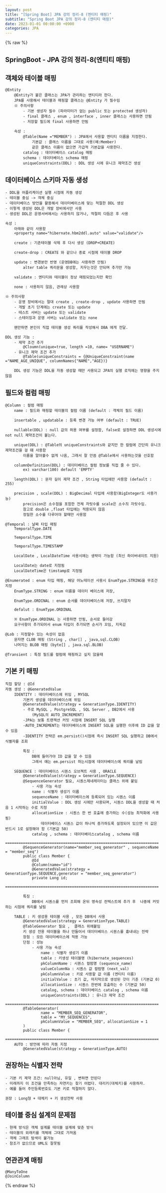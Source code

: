 ```yaml
---
layout: post
title: "[Spring Boot] JPA 강의 정리-8 (엔티티 매핑)"
subtitle: "Spring Boot JPA 강의 정리-8 (엔티티 매핑)"
date: 2023-01-01 00:00:00 +0900
categories: JPA
---
```

{% raw %}
## SpringBoot - JPA 강의 정리-8(엔티티 매핑)  
  
## 객체와 테이블 매핑  
	@Entity  
		@Entity가 붙은 클래스는 JPA가 관리하는 엔티티라 한다.  
		JPA를 사용해서 테이블과 매핑할 클래스는 @Entity 가 필수임  
		※ 주의사항  
			- 기본 생성자 필수 (파라미터가 없는 public 또는 protected 생성자)  
			- final 클래스 , enum , interface , inner 클래스는 사용하면 안됨  
			- 저장할 필드에 final 사용하면 안됨  
  
		속성 :  
			@Table(Name ="MEMBER") : JPA에서 사용할 엔티티 이름을 지정한다.  
				기본값 : 클래스 이름을 그대로 사용(예:Member)  
				같은 클래스 이름이 없으면 가급적 기본값을 사용한다.  
			catalog : 데이터베이스 catalog 매핑  
			schema : 데이터베이스 schema 매핑  
			uniqueConstraints(DDL) : DDL 생성 시에 유니크 제약조건 생성  
  
## 데이터베이스 스키마 자동 생성  
	- DDL을 어플리케이션 실행 시점에 자동 생성  
	- 테이블 중심 -> 객체 중심  
	- 데이터베이스 방언을 활용해서 데이터베이스에 맞는 적절한 DDL 생성  
	- 이렇게 생성된 DDL은 개발 장비에서만 사용  
	- 생성된 DDL은 운영서버에서는 사용하지 않거나, 적절히 다듬은 후 사용  
  
	속성 :  
		아래와 같이 사용함  
		<property name="hibernate.hbm2ddl.auto" value="validate"/>  
  
		create : 기존테이블 삭제 후 다시 생성 (DROP+CREATE)  
  
		create-drop : CREATE 와 같으나 종료 시점에 테이블 DROP  
  
		update : 변경분만 반영 (운영DB에는 사용하면 안됨)  
			alter table 쿼리문을 생성함, 지우는것은 안되며 추가만 가능  
  
		validate : 엔티티와 테이블이 정상 매핑되었는지만 확인  
  
		none : 사용하지 않음, 관례상 사용함  
  
	※ 주의사항  
		- 운영 장비에서는 절대 create , create-drop , update 사용하면 안됨  
		- 개발 초기 단계에는 create 또는 update  
		- 테스트 서버는 update 또는 validate  
		- 스테이징과 운영 서버는 validate 또는 none  
  
		왠만하면 본인이 직접 테이블 생성 쿼리를 작성해서 DBA 에게 전달.  
  
	DDL 생성 기능 :  
		- 제약 조건 추가  
			@Cloumn(unique=true, length =10, name= "USERNAME")  
		- 유니크 제약 조건 추가  
			@Table(uniqueConstraints = {@UniqueConstraint(name ="NAME_AGE_UNIQUE", columnNames{"NAME","AGE})}  
  
		DDL 생성 기능은 DDL을 자동 생성할 때만 사용되고 JPA의 실행 로직에는 영향을 주지 않음  
  
## 필드와 컬럼 매핑  
	@Column : 컬럼 매핑  
		name : 필드와 매핑할 테이블의 컬럼 이름 (default : 객체의 필드 이름)  
  
		insertable , updatable : 등록 변경 가능 여부 (default : TRUE)  
  
		nullable(DDL) : null 값의 허용 여부를 설정함, false로 설정하면 DDL 생성시에 not null 제약조건이 붙는다.  
  
		unique(DDL) : @Table의 uniqueConstraints와 같지만 한 컬럼에 간단히 유니크 제약조건을 걸 떄 사용함  
			이름을 알아볼수 없게 나옴, 그래서 잘 안씀 @Table에서 사용하는것을 선호함  
  
		columnDefinition(DDL) : 데이터베이스 컬럼 정보를 직접 줄 수 있다.  
			ex) varchar(100) default 'EMPTY'  
  
		length(DDL) : 문자 길이 제약 조건 , String 타입에만 사용함 (default : 255)  
  
		precision , scale(DDL) : BigDecimal 타입에 사용함(BigInteger도 사용가능)  
			precision은 소수점을 포함한 전체 자릿수를 scale은 소수즤 자릿수임.  
			참고로 double ,float 타입에는 적용되지 않음  
			정밀한 소수를 다루어야 할때만 사용함  
  
	@Temporal : 날짜 타입 매핑  
		TemporalType.DATE  
  
		TemporalType.TIME  
  
		TemporalType.TIMESTAMP  
  
		LocalDate , LocalDateTime 사용시에는 생략이 가능함 (최신 하이버네이트 지원)  
  
		LocalDate는 date로 지정됨  
		LocalDateTime은 timstamp로 지정됨  
  
	@Enumerated : enum 타입 매핑, 해당 어노테이션 사용시 EnumType.STRING을 무조건 지정  
		EnumType.STRING : enum 이름을 데이터 베이스에 저장,  
  
		EnumType.ORDINAL : enum 순서를 데이터베이스에 저장, 쓰지말자  
  
		defalut : EnumType.ORDINAL  
  
		※ EnumType.ORDINAL 는 사용하면 안됨, 순서로 들어감  
		요구사항이 추가되어서 enum 타입이 추가되면 순서가 꼬임, 지옥감  
  
	@Lob : 지정할수 있는 속성이 없음  
		문자면 CLOB 매핑 (String , char[] , java,sql.CLOB)  
		나머지는 BLOB 매핑 (byte[] , java.sql.BLOB)  
  
	@Transient : 특정 필드를 컬럼에 매핑하고 싶지 않을때  
  
## 기본 키 매핑  
	직접 할당 : @Id  
	자동 생성 : @GeneratedValue  
		IDENTITY : 데이터베이스에 위임 , MYSQL  
			기본키 생성을 데이터베이스에 위임  
			@GeneratedValue(strategy = GenerationType.IDENTITY)  
			- 주로 MySQL , PostgreSQL , SQL Server , DB2에서 사용  
				(MySQL의 AUTO_INCREMENT)  
			-JPA는 보통 트랜잭션 커밋 시점에 INSERT SQL 실행  
			-AUTO_INCREMENT는 데이터베이스에 INSERT SQL을 실행한 이후에 ID 값을 알 수 있음  
			-IDENTITY 전략은 em.persist()시점에 즉시 INSERT SQL 실행하고 DB에서 식별자를 조회  
  
			특징 :  
				DB에 들어가야 ID 값을 알 수 있음  
				그래서 얘는 em.persist 하는시점에 데이터베이스에 쿼리를 날림  
  
		SEQUENCE : 데이터베이스 시퀀스 오브젝트 사용 , ORACLE  
			@GeneratedValue(strategy = GenerationType.SEQUENCE)  
			@SequenceGenerator 필요, 시퀀스제네레이터는 클래스 위에 붙임  
				- 사용 가능 속성  
				name : 식별자 생성기 이름  
				sequenceName : 데이터베이스에 등록되어 있는 시퀀스 이름  
				initialValue : DDL 생성 시에만 사용되며, 시퀀스 DDL을 생성할 때 처음 1 시작하는 수로 지정  
				allocationSize : 시퀀스 한 번 호출에 증가하는 수(성능 최적화에 사용됨)  
					데이터베이스 시퀀스 값이 하나씩 증가하도록 설정되어 있으면 이 값은 반드시 1로 설정해야 함 (기본값 50)  
				catalog , schema : 데이터베이스catalog , schema 이름  
			=====================================================================  
			@SequenceGenerator(name="member_seq_generator" , sequenceName = "member_seq")  
			public class Member {  
				@Id  
				@Column(name="id")  
				@GeneratedValue(strategy = GenerationType.SEQUENCE,generator = "member_seq_generator")  
				private Long id;  
			=====================================================================  
  
			특징 :  
				DB에서 시퀀스를 먼저 조회해 온뒤 영속성 컨텍스트에 추가 후  나중에 커밋하는 시점에 쿼리를 날림  
  
		TABLE : 키 생성용 테이블 사용 , 모든 DB에서 사용  
			@GeneratedValue(strategy = GenerationType.TABLE)  
			@TableGenerator 필요 ,  클래스 위에붙임  
			키 생성 전용 테이블을 하나 만들어서 데이터베이스 시퀀스를 흉내내는 전략  
			장점 : 모든 데이터베이스에 적용 가능  
			단점 : 성능  
				- 사용 가능 속성  
					name : 식별자 생성기 이름  
					table : 키생성 테이블명 (hibernate_sequences)  
					pkColumnName : 시퀀스 컬럼명 (sequence_name)  
					valueColumnNa : 시퀀스 값 컬럼명 (next_val)  
					pkColumnValue : 키로 사용할 값 이름 (엔티티 이름)  
					initialValue : 초기 값, 마지막으로 생성된 갓이 기준 (기본값 0)  
					allocationSize : 시퀀스 한번에 호출하는 수 (기본값 50)  
					catalog, schema : 데이터베이스 catalog , schema 이름  
					uniqueConstraints(DDL) : 유니크 제약 조건  
			=====================================================================  
			@TableGenerator(  
					name = "MEMBER_SEQ_GENERATOR",  
					table = "MY_SEQUENCES",  
					pkColumnValue = "MEMBER_SEQ", allocationSize = 1  
			)  
			public class Member {  
			=====================================================================  
		AUTO : 방언에 따라 자동 지정  
			@GeneratedValue(strategy = GenerationType.AUTO)  
  
## 권장하는 식별자 전략  
	- 기본 키 제약 조건: null아님, 유일 , 변하면 안된다  
	- 미래까지 이 조건을 만족하는 자연키는 찾기 어렵다. 대리키(대체키)를 사용하자.  
	- 예를 들어 주민등록번호도 기본 키로 적절하지 않다.  
  
	권장 : Long형 + 대체키 + 키 생성전략 사용  
  
## 테이블 중심 설계의 문제점  
	- 현재 방식은 객체 설계를 테이블 설계에 맞춘 방식  
	- 테이블의 외래키를 객체에 그대로 가져옴  
	- 객체 그래프 탐색이 불가능  
	- 참조가 없으므로 UML도 잘못됨  
  
## 연관관계 매핑  
  
	@ManyToOne  
	@JoinColumn  
  

{% endraw %}

